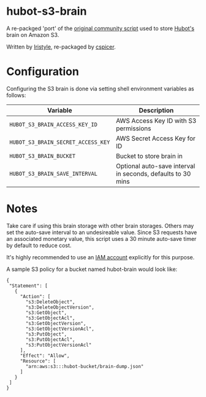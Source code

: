 # hubot-s3-brain

A re-packged 'port' of the [original community script](https://github.com/github/hubot-scripts/blob/master/src/scripts/s3-brain.coffee) used to store [Hubot's](https://hubot.github.com/) brain on Amazon S3.

Written by [Iristyle](https://github.com/Iristyle), re-packaged by [cspicer](https://github.com/cspicer).

# Configuration

Configuring the S3 brain is done via setting shell environment variables as follows:

Variable                            | Description
--------                            | -----------
`HUBOT_S3_BRAIN_ACCESS_KEY_ID`      | AWS Access Key ID with S3 permissions
`HUBOT_S3_BRAIN_SECRET_ACCESS_KEY`  | AWS Secret Access Key for ID
`HUBOT_S3_BRAIN_BUCKET`             | Bucket to store brain in
`HUBOT_S3_BRAIN_SAVE_INTERVAL`      | Optional auto-save interval in seconds, defaults to 30 mins

# Notes
Take care if using this brain storage with other brain storages. Others may set the auto-save interval to an undesireable value. Since S3 requests have an associated monetary value, this script uses a 30 minute auto-save timer by default to reduce cost.

It's highly recommended to use an [IAM account](https://console.aws.amazon.com/iam/home) explicitly for this purpose.

A sample S3 policy for a bucket named hubot-brain would look like:

    {
     "Statement": [
       {
         "Action": [
           "s3:DeleteObject",
           "s3:DeleteObjectVersion",
           "s3:GetObject",
           "s3:GetObjectAcl",
           "s3:GetObjectVersion",
           "s3:GetObjectVersionAcl",
           "s3:PutObject",
           "s3:PutObjectAcl",
           "s3:PutObjectVersionAcl"
         ],
         "Effect": "Allow",
         "Resource": [
           "arn:aws:s3:::hubot-bucket/brain-dump.json"
         ]
       }
     ]
    }

